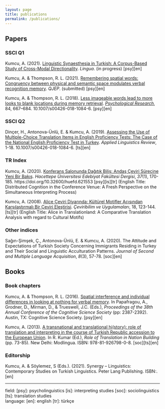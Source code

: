 ```yaml
---
layout: page
title: publications
permalink: /publications/
---
```


<h2>Papers</h2>

<h3>SSCI Q1</h3>
<p>Kumcu, A. (2021). <a href="" target="_blank">Linguistic Synaesthesia in Turkish: A Corpus-Based Study of Cross-Modal Directionality</a>. <i>Lingua</i>. (in progress) [psy][en]</p>

<p>Kumcu, A. & Thompson, R. L. (2021). <a href="" target="_blank">Remembering spatial words: Congruency between physical and semantic space modulates verbal recognition memory</a>. <i>QJEP</i>. (submitted) [psy][en]</p>

<p>Kumcu, A. & Thompson, R. L. (2018). <a href="https://link.springer.com/article/10.1007%2Fs00426-018-1084-6" target="_blank">Less imageable words lead to more looks to blank locations during memory retrieval</a>. <a href="  https://link.springer.com/journal/426" target="_blank"><i>Psychological Research</i></a>, 84, 667–684. 10.1007/s00426-018-1084-6. [psy][en]</p>

<h3>SSCI Q2</h3>
<p>Dinçer, H., Antonova-Ünlü, E. & Kumcu, A. (2019). <a href="https://www.degruyter.com/view/j/alr.ahead-of-print/applirev-2019-0064/applirev-2019-0064.xml" target="_blank">Assessing the Use of Multiple-Choice Translation Items in English Proficiency Tests: The Case of the National English Proficiency Test in Turkey</a>. <i>Applied Linguistics Review</i>, 1-18. 10.1007/s00426-018-1084-6. [ts][en]</p>

<h3>TR Index</h3>
<p>Kumcu, A. (2020). <a href="https://dergipark.org.tr/tr/pub/huefd/issue/54769/621553" target="_blank">Konferans Salonunda Dağıtık Biliş: Andaş Çeviri Sürecine Yeni Bir Bakış</a>. <i>Hacettepe Üniversitesi Edebiyat Fakültesi Dergisi</i>, <i>37</i>(1), 170-185. https://doi.org/10.32600/huefd.621553 [psy][is][tr] (English Title: Distributed Cognition in the Conference Venue: A Fresh Perspective on the Simultaneous Interpreting Process)</p>

<p>Kumcu, A. (2008). <a href="alperkumcu.github.io/pdfs/Alice in Translationland.pdf" target="_blank">Alice Çeviri Diyarında: Kültürel Motifler Açısından Karşılaştırmalı Bir Çeviri Eleştirisi</a>. <i>Çeviribilim ve Uygulamaları</i>, 18, 123-144. [ts][tr] (English Title: Alice in Translationland: A Comparative Translation Analysis with regard to Cultural Motifs)</p>

<h3>Other indices</h3>
<p>Sağın-Şimşek, Ç., Antonova-Ünlü, E. & Kumcu, A. (2020). The Attitude and Expectations of Turkish Society Concerning Immigrants Residing in Turkey and Their Social and Linguistic Acculturation Patterns. <i>Journal of Second and Multiple Language Acquisition</i>, <i>8</i>(3), 57-78. [soc][en]</p>

<h2>Books</h2>

<h3>Book chapters</h3>
<p>Kumcu, A. & Thompson, R. L. (2016). <a href="https://mindmodeling.org/cogsci2016/papers/0413/index.html" target="_blank">Spatial interference and individual differences in looking at nothing for verbal memory</a>. In Papafragou, A., Grodner, D., Mirman, D., & Trueswell, J.C. (Eds.), <i>Proceedings of the 38th Annual Conference of the Cognitive Science Society</i> (pp: 2387-2392). Austin, TX: Cognitive Science Society. [psy][en]</p>

<p>Kumcu, A. (2013). <a href="alperkumcu.github.io/pdfs/A transnational and translational history.pdf" target="_blank">A transnational and translational hi(story): role of translation and interpreting in the course of Turkish Republic accession to the European Union</a>. In R. Kumar (Ed.), <i>Role of Translation in Nation Building</i> (pp. 73-85). New Delhi: Modlingua. ISBN: 978-81-926798-0-8. [soc][ts][en]</p>

<h3>Editorship</h3>
<p>Kumcu, A. & Söylemez, S (Eds.). (2021). Synergy – Linguistics: Contemporary Studies on Turkish Linguistics. Peter Lang Publishing. ISBN:. [en]</p>

--------------------------------------------------------------------------------------------------------------------------
<p></p>
<p>field: [psy]: psycholinguistics [is]: interpreting studies [soc]: sociolinguistics [ts]: translation studies<br>
language: [en]: english [tr]: türkçe </p>
